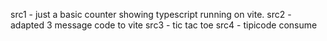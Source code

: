 src1 - just a basic counter showing typescript running on vite.
src2 - adapted 3 message code to vite
src3 - tic tac toe
src4 - tipicode consume